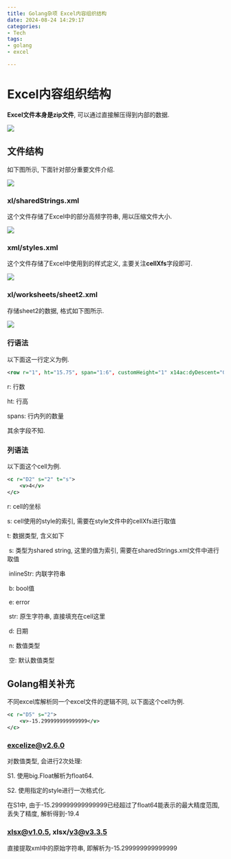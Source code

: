 ```yaml
---
title: Golang杂项 Excel内容组织结构
date: 2024-08-24 14:29:17
categories:
- Tech
tags:
- golang
- excel

---
```


# Excel内容组织结构

**Excel文件本身是zip文件**, 可以通过直接解压得到内部的数据.

![](unzip_excel.png)

## 文件结构

如下图所示, 下面针对部分重要文件介绍.

![](tree.png)

### xl/sharedStrings.xml

这个文件存储了Excel中的部分高频字符串, 用以压缩文件大小.

![](ss.png)

### xml/styles.xml

这个文件存储了Excel中使用到的样式定义, 主要关注**cellXfs**字段即可.

![](styles.png)

### xl/worksheets/sheet2.xml

存储sheet2的数据, 格式如下图所示.

![](sheet.png)

### 行语法

以下面这一行定义为例.

```xml
<row r="1", ht="15.75", span="1:6", customHeight="1" x14ac:dyDescent="0.2">
```

r: 行数

ht: 行高

spans: 行内列的数量

其余字段不知.

### 列语法

以下面这个cell为例.

```xml
<c r="D2" s="2" t="s">
    <v>4</v>
</c>
```

r: cell的坐标

s: cell使用的style的索引, 需要在style文件中的cellXfs进行取值

t: 数据类型, 含义如下

​        s: 类型为shared string, 这里的值为索引, 需要在sharedStrings.xml文件中进行取值

​        inlineStr: 内联字符串

​        b: bool值

​        e: error

​        str: 原生字符串, 直接填充在cell这里

​        d: 日期

​        n: 数值类型

​        空: 默认数值类型

## Golang相关补充

不同excel库解析同一个excel文件的逻辑不同, 以下面这个cell为例.

```xml
<c r="D5" s="2">
    <v>-15.299999999999999</v>
</c>
```

### excelize@v2.6.0

对数值类型, 会进行2次处理:

S1. 使用big.Float解析为float64.

S2. 使用指定的style进行一次格式化.

在S1中, 由于-15.299999999999999已经超过了float64能表示的最大精度范围, 丢失了精度, 解析得到-19.4

### xlsx@v1.0.5, xlsx/v3@v3.3.5

直接提取xml中的原始字符串, 即解析为-15.299999999999999
